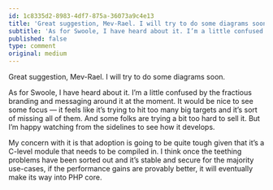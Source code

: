 ```yaml
---
id: 1c8335d2-8983-4df7-875a-36073a9c4e13
title: 'Great suggestion, Mev-Rael. I will try to do some diagrams soon.'
subtitle: 'As for Swoole, I have heard about it. I’m a little confused by the fractious branding and messaging around it at the moment. It would be…'
published: false
type: comment
original: medium
---
```




Great suggestion, Mev-Rael. I will try to do some diagrams soon.

As for Swoole, I have heard about it. I’m a little confused by the fractious branding and messaging around it at the moment. It would be nice to see some focus — it feels like it’s trying to hit too many big targets and it’s sort of missing all of them. And some folks are trying a bit too hard to sell it. But I’m happy watching from the sidelines to see how it develops.

My concern with it is that adoption is going to be quite tough given that it’s a C-level module that needs to be compiled in. I think once the teething problems have been sorted out and it’s stable and secure for the majority use-cases, if the performance gains are provably better, it will eventually make its way into PHP core.

